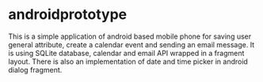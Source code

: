 androidprototype
================

This is a simple application of android based mobile phone for saving user general attribute, create a calendar event and sending an email message. It is using SQLite database, calendar and email API  wrapped in  a fragment layout. There is also an implementation of date and time picker in android dialog fragment.
